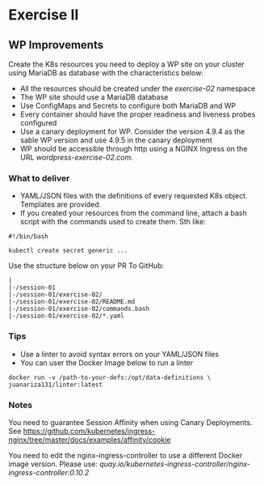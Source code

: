 ﻿# Exercise II

## WP Improvements

Create the K8s resources you need to deploy a WP site on your cluster using
MariaDB as database with the characteristics below:

* All the resources should be created under the *exercise-02* namespace
* The WP site should use a MariaDB database
* Use ConfigMaps and Secrets to configure both MariaDB and WP
* Every container should have the proper readiness and liveness probes
configured
* Use a canary deployment for WP. Consider the version 4.9.4 as the sable WP
version and use 4.9.5 in the canary deployment
* WP should be accessible through http using a NGINX Ingress on the URL
*wordpress-exercise-02.com*.

### What to deliver

* YAML/JSON files with the definitions of every requested K8s object. Templates
are provided.
* If you created your resources from the command line, attach a bash script with
the commands used to create them. Sth like:

```
#!/bin/bash

kubectl create secret generic ...
```

Use the structure below on your PR To GitHub:

```
|
|-/session-01
|-/session-01/exercise-02/
|-/session-01/exercise-02/README.md
|-/session-01/exercise-02/commands.bash
|-/session-01/exercise-02/*.yaml
```

### Tips

* Use a linter to avoid syntax errors on your YAML/JSON files
* You can user the Docker Image below to run a linter

```
docker run -v /path-to-your-defs:/opt/data-definitions \
juanariza131/linter:latest
```

### Notes

You need to guarantee Session Affinity when using Canary Deployments. See
https://github.com/kubernetes/ingress-nginx/tree/master/docs/examples/affinity/cookie

You need to edit the nginx-ingress-controller to use a different Docker image version. Please use:
*quay.io/kubernetes-ingress-controller/nginx-ingress-controller:0.10.2*
